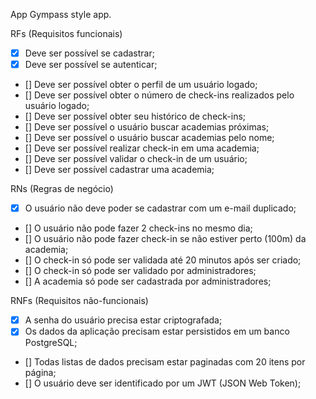 App
Gympass style app.

RFs (Requisitos funcionais)
 - [x] Deve ser possível se cadastrar;
 - [x] Deve ser possível se autenticar;
 - [] Deve ser possível obter o perfil de um usuário logado;
 - [] Deve ser possível obter o número de check-ins realizados pelo usuário logado;
 - [] Deve ser possível obter seu histórico de check-ins;
 - [] Deve ser possível o usuário buscar academias próximas;
 - [] Deve ser possível o usuário buscar academias pelo nome;
 - [] Deve ser possível realizar check-in em uma academia;
 - [] Deve ser possível validar o check-in de um usuário;
 - [] Deve ser possível cadastrar uma academia;

RNs (Regras de negócio)
 - [x] O usuário não deve poder se cadastrar com um e-mail duplicado;
 - [] O usuário não pode fazer 2 check-ins no mesmo dia;
 - [] O usuário não pode fazer check-in se não estiver perto (100m) da academia;
 - [] O check-in só pode ser validada até 20 minutos após ser criado;
 - [] O check-in só pode ser validado por administradores;
 - [] A academia só pode ser cadastrada por administradores;

RNFs (Requisitos não-funcionais)
 - [x] A senha do usuário precisa estar criptografada;
 - [x] Os dados da aplicação precisam estar persistidos em um banco PostgreSQL;
 - [] Todas listas de dados precisam estar paginadas com 20 itens por página;
 - [] O usuário deve ser identificado por um JWT (JSON Web Token);